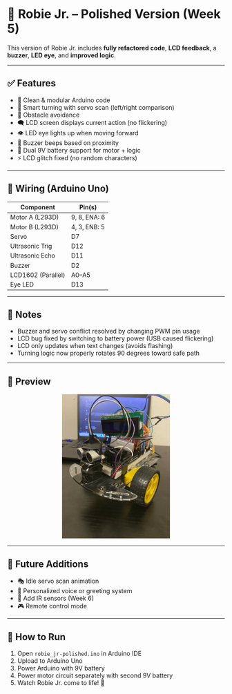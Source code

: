 # 🧠 Robie Jr. – Polished Version (Week 5)

This version of Robie Jr. includes **fully refactored code**, **LCD feedback**, a **buzzer**, **LED eye**, and **improved logic**.

---

## ✅ Features

- 🚀 Clean & modular Arduino code
- 🧠 Smart turning with servo scan (left/right comparison)
- 🧱 Obstacle avoidance
- 🗨️ LCD screen displays current action (no flickering)
- 👁️ LED eye lights up when moving forward
- 📢 Buzzer beeps based on proximity
- 🔋 Dual 9V battery support for motor + logic
- ⚡ LCD glitch fixed (no random characters)

---

## 🚦 Wiring (Arduino Uno)

| Component        | Pin(s)        |
|------------------|---------------|
| Motor A (L293D)  | 9, 8, ENA: 6  |
| Motor B (L293D)  | 4, 3, ENB: 5  |
| Servo            | D7            |
| Ultrasonic Trig  | D12           |
| Ultrasonic Echo  | D11           |
| Buzzer           | D2            |
| LCD1602 (Parallel) | A0–A5       |
| Eye LED          | D13           |

---

## 📝 Notes

- Buzzer and servo conflict resolved by changing PWM pin usage
- LCD bug fixed by switching to battery power (USB caused flickering)
- LCD only updates when text changes (avoids flashing)
- Turning logic now properly rotates 90 degrees toward safe path

---

## 📸 Preview

<p align="center">
  <img src="./robie_jr-polished/images/robiejr.jpg" alt="Robie Jr." width="250"/>
</p>

---

## 🔧 Future Additions

- 🎭 Idle servo scan animation
- 💬 Personalized voice or greeting system
- 🧠 Add IR sensors (Week 6)
- 🎮 Remote control mode

---

## 🚀 How to Run

1. Open `robie_jr-polished.ino` in Arduino IDE
2. Upload to Arduino Uno
3. Power Arduino with 9V battery
4. Power motor circuit separately with second 9V battery
5. Watch Robie Jr. come to life! 🤖
